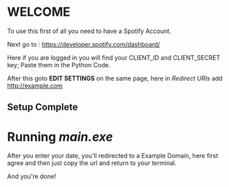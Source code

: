 # WELCOME

To use this first of all you need to have a Spotify Account.

Next go to : 
https://developer.spotify.com/dashboard/

Here if you are logged in you will find your CLIENT_ID and CLIENT_SECRET key; 
Paste them in the Python Code.

After this goto **EDIT SETTINGS** on the same page, here in *Redirect URIs* add http://example.com

## Setup Complete

# Running *main.exe*

After you enter your date, you'll redirected to a Example Domain, here first agree and then just copy the url and return to your terminal.

And you're done!

